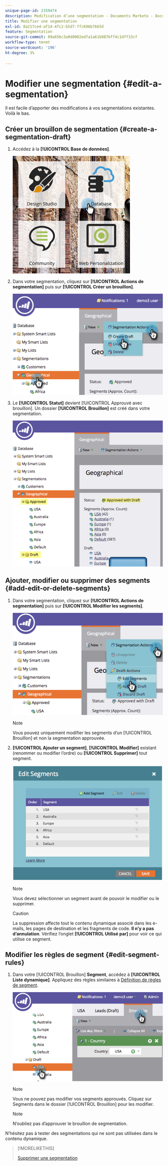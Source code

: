 ```yaml
---
unique-page-id: 2359474
description: Modification d’une segmentation - Documents Marketo - Documentation du produit
title: Modifier une segmentation
exl-id: 8a217ce4-af14-4fc2-b5d7-7fc696b7665d
feature: Segmentation
source-git-commit: 09a656c3a0d0002edfa1a61b987bff4c1dff33cf
workflow-type: tm+mt
source-wordcount: '196'
ht-degree: 3%

---
```


# Modifier une segmentation {#edit-a-segmentation}

Il est facile d’apporter des modifications à vos segmentations existantes. Voilà le bas.

## Créer un brouillon de segmentation {#create-a-segmentation-draft}

1. Accédez à la **[!UICONTROL Base de données]**.

   ![](assets/db.png)

1. Dans votre segmentation, cliquez sur **[!UICONTROL Actions de segmentation]** puis sur **[!UICONTROL Créer un brouillon]**.

   ![](assets/two.png)

1. Le **[!UICONTROL Statut]** devient [!UICONTROL Approuvé avec brouillon]. Un dossier **[!UICONTROL Brouillon]** est créé dans votre segmentation.

   ![](assets/three.png)

## Ajouter, modifier ou supprimer des segments {#add-edit-or-delete-segments}

1. Dans votre segmentation, cliquez sur **[!UICONTROL Actions de segmentation]** puis sur **[!UICONTROL Modifier les segments]**.

   ![](assets/four.png)

   >[!NOTE]
   >
   >Vous pouvez uniquement modifier les segments d’un [!UICONTROL Brouillon] et non la segmentation approuvée.

1. **[!UICONTROL Ajouter un segment]**, **[!UICONTROL Modifier]** existant (renommer ou modifier l’ordre) ou **[!UICONTROL Supprimer]** tout segment.

   ![](assets/image2014-9-16-9-3a6-3a9.png)

   >[!NOTE]
   >
   >Vous devez sélectionner un segment avant de pouvoir le modifier ou le supprimer.

   >[!CAUTION]
   >
   >La suppression affecte tout le contenu dynamique associé dans les e-mails, les pages de destination et les fragments de code. **Il n’y a pas d’annulation**. Vérifiez l’onglet **[!UICONTROL Utilisé par]** pour voir ce qui utilise ce segment.

## Modifier les règles de segment {#edit-segment-rules}

1. Dans votre [!UICONTROL Brouillon] **Segment**, accédez à **[!UICONTROL Liste dynamique]**. Appliquez des règles similaires à [Définition de règles de segment](/help/marketo/product-docs/personalization/segmentation-and-snippets/segmentation/define-segment-rules.md).

   ![](assets/image2014-9-16-9-3a6-3a20.png)

   >[!NOTE]
   >
   >Vous ne pouvez pas modifier vos segments approuvés. Cliquez sur Segments dans le dossier [!UICONTROL Brouillon] pour les modifier.

   >[!NOTE]
   >
   >N’oubliez pas d’approuver le brouillon de segmentation.

N’hésitez pas à tester des segmentations qui ne sont pas utilisées dans le contenu dynamique.

>[!MORELIKETHIS]
>
>[Supprimer une segmentation](/help/marketo/product-docs/personalization/segmentation-and-snippets/segmentation/delete-a-segmentation.md)
